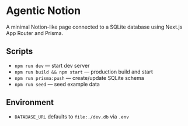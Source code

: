 # Agentic Notion

A minimal Notion-like page connected to a SQLite database using Next.js App Router and Prisma.

## Scripts
- `npm run dev` — start dev server
- `npm run build && npm start` — production build and start
- `npm run prisma:push` — create/update SQLite schema
- `npm run seed` — seed example data

## Environment
- `DATABASE_URL` defaults to `file:./dev.db` via `.env`
